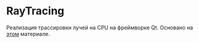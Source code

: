 # RayTracing

Реализация трассировки лучей на CPU на фреймворке Qt. Основано на [этом](https://github.com/ssloy/tinyraytracer/wiki/Part-1:-understandable-raytracing) материале.
